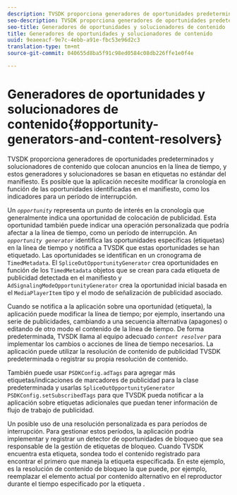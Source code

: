 ```yaml
---
description: TVSDK proporciona generadores de oportunidades predeterminados y solucionadores de contenido que colocan anuncios en la línea de tiempo, y estos generadores y solucionadores se basan en etiquetas no estándar del manifiesto. Es posible que la aplicación necesite modificar la cronología en función de las oportunidades identificadas en el manifiesto, como los indicadores para un período de interrupción.
seo-description: TVSDK proporciona generadores de oportunidades predeterminados y solucionadores de contenido que colocan anuncios en la línea de tiempo, y estos generadores y solucionadores se basan en etiquetas no estándar del manifiesto. Es posible que la aplicación necesite modificar la cronología en función de las oportunidades identificadas en el manifiesto, como los indicadores para un período de interrupción.
seo-title: Generadores de oportunidades y solucionadores de contenido
title: Generadores de oportunidades y solucionadores de contenido
uuid: 9eaeeacf-9e7c-4ebb-a91e-fbc53e96d2c3
translation-type: tm+mt
source-git-commit: 040655d8ba5f91c98ed0584c08db226ffe1e0f4e

---
```



# Generadores de oportunidades y solucionadores de contenido{#opportunity-generators-and-content-resolvers}

TVSDK proporciona generadores de oportunidades predeterminados y solucionadores de contenido que colocan anuncios en la línea de tiempo, y estos generadores y solucionadores se basan en etiquetas no estándar del manifiesto. Es posible que la aplicación necesite modificar la cronología en función de las oportunidades identificadas en el manifiesto, como los indicadores para un período de interrupción.

Un *`opportunity`* representa un punto de interés en la cronología que generalmente indica una oportunidad de colocación de publicidad. Esta oportunidad también puede indicar una operación personalizada que podría afectar a la línea de tiempo, como un período de interrupción. An *`opportunity generator`* identifica las oportunidades específicas (etiquetas) en la línea de tiempo y notifica a TVSDK que estas oportunidades se han etiquetado. Las oportunidades se identifican en un cronograma de `TimedMetadata`. El `SpliceOutOpportunityGenerator` crea oportunidades en función de los `TimedMetadata` objetos que se crean para cada etiqueta de publicidad detectada en el manifiesto y `AdSignalingModeOpportunityGenerator` crea la oportunidad inicial basada en el `MediaPlayerItem` tipo y el modo de señalización de publicidad asociado.

Cuando se notifica a la aplicación sobre una oportunidad (etiqueta), la aplicación puede modificar la línea de tiempo; por ejemplo, insertando una serie de publicidades, cambiando a una secuencia alternativa (apagones) o editando de otro modo el contenido de la línea de tiempo. De forma predeterminada, TVSDK llama al equipo adecuado *`content resolver`* para implementar los cambios o acciones de línea de tiempo necesarios. La aplicación puede utilizar la resolución de contenido de publicidad TVSDK predeterminada o registrar su propia resolución de contenido.

También puede usar `PSDKConfig.adTags` para agregar más etiquetas/indicaciones de marcadores de publicidad para la clase predeterminada y usarlas `SpliceOutOpportunityGenerator` `PSDKConfig.setSubscribedTags` para que TVSDK pueda notificar a la aplicación sobre etiquetas adicionales que puedan tener información de flujo de trabajo de publicidad.

Un posible uso de una resolución personalizada es para períodos de interrupción. Para gestionar estos períodos, la aplicación podría implementar y registrar un detector de oportunidades de bloqueo que sea responsable de la gestión de etiquetas de bloqueo. Cuando TVSDK encuentra esta etiqueta, sondea todo el contenido registrado para encontrar el primero que maneja la etiqueta especificada. En este ejemplo, es la resolución de contenido de bloqueo la que puede, por ejemplo, reemplazar el elemento actual por contenido alternativo en el reproductor durante el tiempo especificado por la etiqueta .
